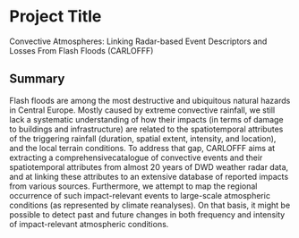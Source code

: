# Project Title

Convective Atmospheres: Linking Radar-based Event Descriptors and Losses From Flash Floods (CARLOFFF)

## Summary

Flash floods are among the most destructive and ubiquitous natural hazards in Central
Europe. Mostly caused by extreme convective rainfall, we still lack a systematic
understanding of how their impacts (in terms of damage to buildings and infrastructure)
are related to the spatiotemporal attributes of the triggering rainfall (duration, spatial
extent, intensity, and location), and the local terrain conditions. To address that gap,
CARLOFFF aims at extracting a comprehensivecatalogue of convective events and their
spatiotemporal attributes from almost 20 years of DWD weather radar data, and at linking
these attributes to an extensive database of reported impacts from various sources.
Furthermore, we attempt to map the regional occurrence of such impact-relevant events to
large-scale atmospheric conditions (as represented by climate reanalyses). On that basis,
it might be possible to detect past and future changes in both frequency and intensity of
impact-relevant atmospheric conditions.
